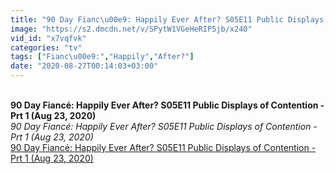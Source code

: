 ```yaml
---
title: "90 Day Fianc\u00e9: Happily Ever After? S05E11 Public Displays of Contention - Prt 1 (Aug 23, 2020)"
image: "https://s2.dmcdn.net/v/SPytW1VGeHeRIP5jb/x240"
vid_id: "x7vqfvk"
categories: "tv"
tags: ["Fianc\u00e9:","Happily","After?"]
date: "2020-08-27T00:14:03+03:00"
---
```

<br><b>90 Day Fiancé: Happily Ever After? S05E11 Public Displays of Contention - Prt 1 (Aug 23, 2020)</b><br> <i>90 Day Fiancé: Happily Ever After? S05E11 Public Displays of Contention - Prt 1 (Aug 23, 2020)</i><br> <u>90 Day Fiancé: Happily Ever After? S05E11 Public Displays of Contention - Prt 1 (Aug 23, 2020)</u>
